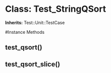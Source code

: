 # Class: Test_StringQSort
**Inherits:** Test::Unit::TestCase
    




#Instance Methods
## test_qsort() [](#method-i-test_qsort)

## test_qsort_slice() [](#method-i-test_qsort_slice)

